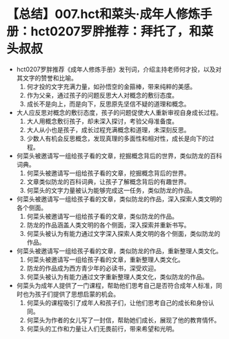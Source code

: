# 【总结】007.hct和菜头·成年人修炼手册：hct0207罗胖推荐：拜托了，和菜头叔叔

-   hct0207罗胖推荐《成年人修炼手册》发刊词，介绍主持老师何才投，以及对其文字的赞誉和比喻。
    1.  何才投的文字充满力量，如孙悟空的金箍棒，带来纯粹的美感。
    2.  作为父亲，通过孩子的问题反思大人对概念的敷衍态度。
    3.  成长不是向上，而是向下，反思原先坚信不疑的道理和概念。
-   大人应反思对概念的敷衍态度，孩子的问题促使大人重新审视自身成长过程。
    1.  大人用概念敷衍孩子，却未深入探讨，考验父母准备度。
    2.  大人从小也是孩子，成长过程充满概念和道理，未深刻反思。
    3.  少数人有机会反思概念，发现真理的多面性和相对性，成长是向下的过程。
-   何菜头被邀请写一组给孩子看的文章，挖掘概念背后的世界，类似防龙的百科词典。
    1.  何菜头被邀请写一组给孩子看的文章，挖掘概念背后的世界。
    2.  文章类似防龙的百科词典，让孩子了解概念背后的有趣世界。
    3.  何菜头的文字力量被认为能够完成这一任务，类似防龙的作品。
-   何菜头被邀请写一组给孩子看的文章，类似防龙的作品，深入探索人类文明的各个侧面。
    1.  何菜头被邀请写一组给孩子看的文章，类似防龙的作品。
    2.  防龙的作品涵盖人类文明的各个侧面，深入探索并重新书写。
    3.  何菜头被认为有能力通过文字深入探索人类文明的各个侧面，类似防龙的作品。
-   何菜头被邀请写一组给孩子看的文章，类似防龙的作品，重新整理人类文化。
    1.  何菜头被邀请写一组给孩子看的文章，重新整理人类文化。
    2.  防龙的作品成为西方青少年的必读书，深受欢迎。
    3.  何菜头被认为有能力通过文字重新整理人类文化，类似防龙的作品。
-   何菜头为成年人提供了一门课程，帮助他们思考自己是否符合成年人标准，同时也为孩子们提供了思想启蒙的机会。
    1.  何菜头的课程吸引了成年人和孩子们，让他们思考自己的成长和身份认同。
    2.  何菜头为作者的女儿写了一封信，帮助她们成长，展现了他的教育情怀。
    3.  何菜头的工作和力量让人们无畏前行，带来希望和光明。
